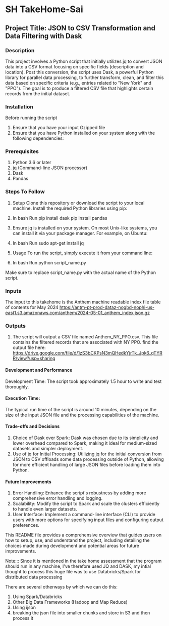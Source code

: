# SH TakeHome-Sai

## Project Title: JSON to CSV Transformation and Data Filtering with Dask

### Description
This project involves a Python script that initially utilizes jq to convert JSON data into a CSV format focusing on specific fields (description and location). Post this conversion, the script uses Dask, a powerful Python library for parallel data processing, to further transform, clean, and filter this data based on specific criteria (e.g., entries related to "New York" and "PPO"). The goal is to produce a filtered CSV file that highlights certain records from the initial dataset.

### Installation
Before running the script
1. Ensure that you have your input Gzipped file
2. Ensure that you have Python installed on your system along with the following dependencies:

### Prerequisites
1. Python 3.6 or later
2. jq (Command-line JSON processor)
3. Dask
4. Pandas

### Steps To Follow

1. Setup
Clone this repository or download the script to your local machine.
Install the required Python libraries using pip:

2. In bash Run 
pip install dask 
pip install pandas

3. Ensure jq is installed on your system. On most Unix-like systems, you can install it via your package manager. For example, on Ubuntu:

4. In bash Run
sudo apt-get install jq

5. Usage
To run the script, simply execute it from your command line:

6. In bash Run
python script_name.py

Make sure to replace script_name.py with the actual name of the Python script.

### Inputs

The input to this takehome is the Anthem machine readable index file table of contents for May 2024
https://antm-pt-prod-dataz-nogbd-nophi-us-east1.s3.amazonaws.com/anthem/2024-05-01_anthem_index.json.gz


### Outputs

1. The script will output a CSV file named Anthem_NY_PPO.csv. This file contains the filtered records that are associated with NY PPO.
find the output file here: https://drive.google.com/file/d/1zS3bCKPsN3mQHedkYjrTk_Jpk6_qTYRR/view?usp=sharing

#### Development and Performance
Development Time: The script took approximately 1.5 hour to write and test thoroughly.

#### Execution Time: 
The typical run time of the script is around 10 minutes, depending on the size of the input JSON file and the processing capabilities of the machine.

#### Trade-offs and Decisions
1. Choice of Dask over Spark: Dask was chosen due to its simplicity and lower overhead compared to Spark, making it ideal for medium-sized datasets and simpler deployment.
2. Use of jq for Initial Processing: Utilizing jq for the initial conversion from JSON to CSV offloads some data processing outside of Python, allowing for more efficient handling of large JSON files before loading them into Python.

#### Future Improvements

1. Error Handling: Enhance the script's robustness by adding more comprehensive error handling and logging.
2. Scalability: Modify the script to Spark and scale the clusters efficiently to handle even larger datasets.
3. User Interface: Implement a command-line interface (CLI) to provide users with more options for specifying input files and configuring output preferences.


This README file provides a comprehensive overview that guides users on how to setup, use, and understand the project, including detailing the choices made during development and potential areas for future improvements.


Note::: Since it is mentioned in the take home assessment that the program should run in any machine, I've therefore used JQ and DASK, my intial thought to process this huge file was to use Databricks/Spark for distributed data processing


There are several otherways by which we can do this:
1. Using Spark/Databricks
2. Other Big Data Frameworks (Hadoop and Map Reduce)
3. Using ijson
4. breaking the json file into smaller chunks and store in S3 and then process it
